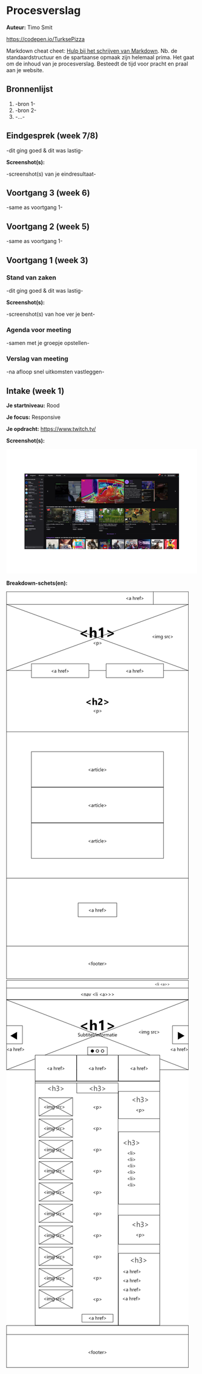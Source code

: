 # Procesverslag
**Auteur:** Timo Smit

https://codepen.io/TurksePizza

Markdown cheat cheet: [Hulp bij het schrijven van Markdown](https://github.com/adam-p/markdown-here/wiki/Markdown-Cheatsheet). Nb. de standaardstructuur en de spartaanse opmaak zijn helemaal prima. Het gaat om de inhoud van je procesverslag. Besteedt de tijd voor pracht en praal aan je website.



## Bronnenlijst
1. -bron 1-
2. -bron 2-
3. -...-



## Eindgesprek (week 7/8)

-dit ging goed & dit was lastig-

**Screenshot(s):**

-screenshot(s) van je eindresultaat-



## Voortgang 3 (week 6)

-same as voortgang 1-



## Voortgang 2 (week 5)

-same as voortgang 1-



## Voortgang 1 (week 3)

### Stand van zaken

-dit ging goed & dit was lastig-

**Screenshot(s):**

-screenshot(s) van hoe ver je bent-

### Agenda voor meeting

-samen met je groepje opstellen-

### Verslag van meeting

-na afloop snel uitkomsten vastleggen-



## Intake (week 1)

**Je startniveau:** Rood

**Je focus:** Responsive

**Je opdracht:** https://www.twitch.tv/

**Screenshot(s):**

![screenshot(s) die een goed beeld geven van de website die je gaat maken](images/Twitch_Home.PNG)

**Breakdown-schets(en):**

![-voorlopige breakdownschets(en) van een of beide pagina's van de site die je gaat maken-](images/Runescape-splash-frame.png)
![-voorlopige breakdownschets(en) van een of beide pagina's van de site die je gaat maken-](images/Runescape-community-frame.png)